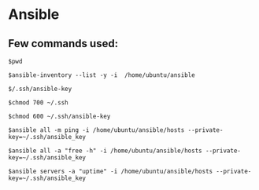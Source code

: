 # Ansible

## Few commands used:
    $pwd
    
    $ansible-inventory --list -y -i  /home/ubuntu/ansible

    $/.ssh/ansible-key
    
    $chmod 700 ~/.ssh

    $chmod 600 ~/.ssh/ansible-key

    $ansible all -m ping -i /home/ubuntu/ansible/hosts --private-key=~/.ssh/ansible_key

    $ansible all -a "free -h" -i /home/ubuntu/ansible/hosts --private-key=~/.ssh/ansible_key

    $ansible servers -a "uptime" -i /home/ubuntu/ansible/hosts --private-key=~/.ssh/ansible_key


